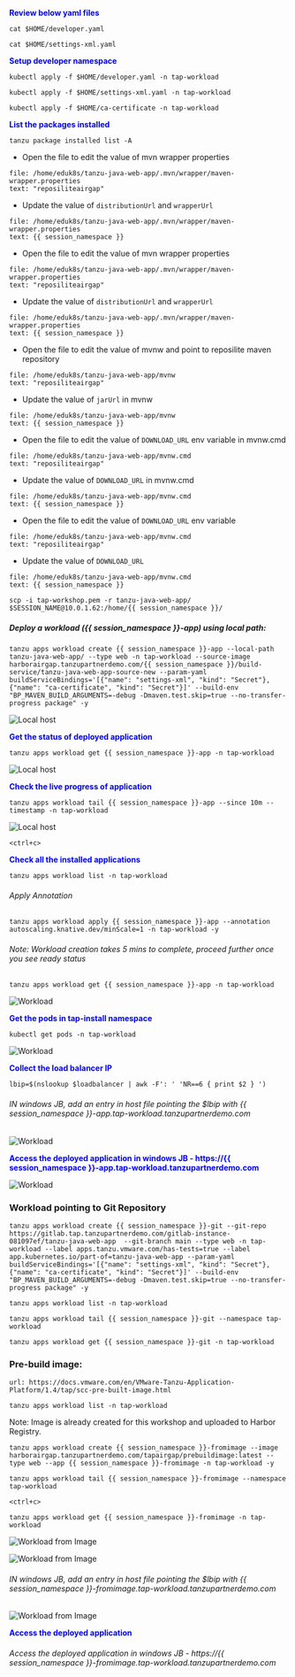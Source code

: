 <p style="color:blue"><strong> Review below yaml files </strong></p>

```execute
cat $HOME/developer.yaml
```

```execute
cat $HOME/settings-xml.yaml
```

<p style="color:blue"><strong> Setup developer namespace </strong></p>

```execute
kubectl apply -f $HOME/developer.yaml -n tap-workload
```

```execute
kubectl apply -f $HOME/settings-xml.yaml -n tap-workload
```

```execute
kubectl apply -f $HOME/ca-certificate -n tap-workload
```

<p style="color:blue"><strong> List the packages installed </strong></p>

```execute
tanzu package installed list -A
```

* Open the file to edit the value of mvn wrapper properties 
```editor:select-matching-text
file: /home/eduk8s/tanzu-java-web-app/.mvn/wrapper/maven-wrapper.properties
text: "reposiliteairgap"
```

* Update the value of `distributionUrl` and `wrapperUrl`
```editor:replace-text-selection
file: /home/eduk8s/tanzu-java-web-app/.mvn/wrapper/maven-wrapper.properties
text: {{ session_namespace }}
```

* Open the file to edit the value of mvn wrapper properties 
```editor:select-matching-text
file: /home/eduk8s/tanzu-java-web-app/.mvn/wrapper/maven-wrapper.properties
text: "reposiliteairgap"
```

* Update the value of `distributionUrl` and `wrapperUrl`
```editor:replace-text-selection
file: /home/eduk8s/tanzu-java-web-app/.mvn/wrapper/maven-wrapper.properties
text: {{ session_namespace }}
```

* Open the file to edit the value of mvnw and point to reposilite maven repository
```editor:select-matching-text
file: /home/eduk8s/tanzu-java-web-app/mvnw
text: "reposiliteairgap"
```

* Update the value of `jarUrl` in mvnw
```editor:replace-text-selection
file: /home/eduk8s/tanzu-java-web-app/mvnw
text: {{ session_namespace }}
```

* Open the file to edit the value of `DOWNLOAD_URL` env variable in mvnw.cmd
```editor:select-matching-text
file: /home/eduk8s/tanzu-java-web-app/mvnw.cmd
text: "reposiliteairgap"
```

* Update the value of `DOWNLOAD_URL` in mvnw.cmd
```editor:replace-text-selection
file: /home/eduk8s/tanzu-java-web-app/mvnw.cmd
text: {{ session_namespace }}
```

* Open the file to edit the value of `DOWNLOAD_URL` env variable
```editor:select-matching-text
file: /home/eduk8s/tanzu-java-web-app/mvnw.cmd
text: "reposiliteairgap"
```

* Update the value of `DOWNLOAD_URL`
```editor:replace-text-selection
file: /home/eduk8s/tanzu-java-web-app/mvnw.cmd
text: {{ session_namespace }}
```

```execute-2
scp -i tap-workshop.pem -r tanzu-java-web-app/ $SESSION_NAME@10.0.1.62:/home/{{ session_namespace }}/ 
```

##### Deploy a workload ({{ session_namespace }}-app) using local path: 

```execute
tanzu apps workload create {{ session_namespace }}-app --local-path tanzu-java-web-app/ --type web -n tap-workload --source-image harborairgap.tanzupartnerdemo.com/{{ session_namespace }}/build-service/tanzu-java-web-app-source-new --param-yaml buildServiceBindings='[{"name": "settings-xml", "kind": "Secret"}, {"name": "ca-certificate", "kind": "Secret"}]' --build-env "BP_MAVEN_BUILD_ARGUMENTS=-debug -Dmaven.test.skip=true --no-transfer-progress package" -y
```

![Local host](images/airgap-19.png)


<p style="color:blue"><strong> Get the status of deployed application </strong></p>

```execute
tanzu apps workload get {{ session_namespace }}-app -n tap-workload
```

![Local host](images/airgap-20.png)

<p style="color:blue"><strong> Check the live progress of application </strong></p>

```execute-1
tanzu apps workload tail {{ session_namespace }}-app --since 10m --timestamp -n tap-workload
```

![Local host](images/airgap-81.png)

```execute-1
<ctrl+c>
```

<p style="color:blue"><strong> Check all the installed applications </strong></p>

```execute
tanzu apps workload list -n tap-workload
```

###### Apply Annotation

```execute
tanzu apps workload apply {{ session_namespace }}-app --annotation autoscaling.knative.dev/minScale=1 -n tap-workload -y
```

###### Note: Workload creation takes 5 mins to complete, proceed further once you see ready status

```execute
tanzu apps workload get {{ session_namespace }}-app -n tap-workload
```

![Workload](images/airgap-82.png)

<p style="color:blue"><strong> Get the pods in tap-install namespace </strong></p>

```execute
kubectl get pods -n tap-workload
```

![Workload](images/airgap-83.png)


<p style="color:blue"><strong> Collect the load balancer IP </strong></p>

```execute
lbip=$(nslookup $loadbalancer | awk -F': ' 'NR==6 { print $2 } ')
```

###### IN windows JB, add an entry in host file pointing the $lbip with {{ session_namespace }}-app.tap-workload.tanzupartnerdemo.com

![Workload](images/tap-workload-4.png)

<p style="color:blue"><strong> Access the deployed application in windows JB - https://{{ session_namespace }}-app.tap-workload.tanzupartnerdemo.com</strong></p>

![Workload](images/workload-3.png)

### Workload pointing to Git Repository

```execute
tanzu apps workload create {{ session_namespace }}-git --git-repo https://gitlab.tap.tanzupartnerdemo.com/gitlab-instance-081097ef/tanzu-java-web-app  --git-branch main --type web -n tap-workload --label apps.tanzu.vmware.com/has-tests=true --label app.kubernetes.io/part-of=tanzu-java-web-app --param-yaml buildServiceBindings='[{"name": "settings-xml", "kind": "Secret"}, {"name": "ca-certificate", "kind": "Secret"}]' --build-env "BP_MAVEN_BUILD_ARGUMENTS=-debug -Dmaven.test.skip=true --no-transfer-progress package" -y
```

```execute
tanzu apps workload list -n tap-workload
```

```execute
tanzu apps workload tail {{ session_namespace }}-git --namespace tap-workload
```

```execute
tanzu apps workload get {{ session_namespace }}-git -n tap-workload
```

### Pre-build image: 

```dashboard:open-url
url: https://docs.vmware.com/en/VMware-Tanzu-Application-Platform/1.4/tap/scc-pre-built-image.html
```

```execute
tanzu apps workload list -n tap-workload
```

Note: Image is already created for this workshop and uploaded to Harbor Registry. 

```execute
tanzu apps workload create {{ session_namespace }}-fromimage --image harborairgap.tanzupartnerdemo.com/tapairgap/prebuildimage:latest --type web --app {{ session_namespace }}-fromimage -n tap-workload -y
```

```execute-1
tanzu apps workload tail {{ session_namespace }}-fromimage --namespace tap-workload
```

```execute-1
<ctrl+c>
```

```execute
tanzu apps workload get {{ session_namespace }}-fromimage -n tap-workload
```

![Workload from Image](images/fromimage-1.png)


![Workload from Image](images/fromimage-2.png)

###### IN windows JB, add an entry in host file pointing the $lbip with {{ session_namespace }}-fromimage.tap-workload.tanzupartnerdemo.com

![Workload from Image](images/fromimage-3.png)

<p style="color:blue"><strong> Access the deployed application </strong></p>

###### Access the deployed application in windows JB - https://{{ session_namespace }}-fromimage.tap-workload.tanzupartnerdemo.com
